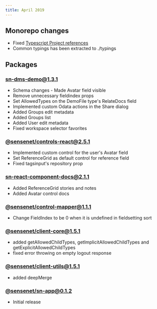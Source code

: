 ```yaml
---
title: April 2019
---
```


## Monorepo changes
 - Fixed [Typescript Project references](https://www.typescriptlang.org/docs/handbook/project-references.html)
 - Common typings has been extracted to ./typings

## Packages

### [sn-dms-demo@1.3.1](https://github.com/SenseNet/sn-client/releases/tag/sn-dms-demo%401.3.1)
 - Schema changes - Made Avatar field visible
 - Remove unnecessary fieldindex props
 - Set AllowedTypes on the DemoFile type's RelateDocs field
 - Implemented custom Odata actions in the Share dialog
 - Added Groups edit metadata
 - Added Groups list
 - Added User edit metadata
 - Fixed workspace selector favorites

### [@sensenet/controls-react@2.5.1](https://github.com/SenseNet/sn-client/releases/tag/%40sensenet%2Fcontrols-react%402.5.1)
 - Implemented custom control for the user's Avatar field
 - Set ReferenceGrid as default control for reference field
 - Fixed tagsinput's repository prop

### [sn-react-component-docs@2.1.1](https://github.com/SenseNet/sn-client/releases/tag/sn-react-component-docs%402.1.1)
 - Added ReferenceGrid stories and notes
 - Added Avatar control docs

### [@sensenet/control-mapper@1.1.1](https://github.com/SenseNet/sn-client/releases/tag/%40sensenet%2Fcontrol-mapper%401.1.1)
 - Change FieldIndex to be 0 when it is undefined in fieldsetting sort

### [@sensenet/client-core@1.5.1](https://github.com/SenseNet/sn-client/releases/tag/%40sensenet%2Fclient-core%401.5.1)
 - added getAllowedChildTypes, getImplicitAllowedChildTypes and getExplicitAllowedChildTypes
 - fixed error throwing on empty logout response

### [@sensenet/client-utils@1.5.1](https://github.com/SenseNet/sn-client/releases/tag/%40sensenet%2Fclient-utils%401.5.1)
 - added deepMerge

### [@sensenet/sn-app@0.1.2](https://github.com/SenseNet/sn-client/releases/tag/%40sensenet%2Fsn-app%400.1.2)
 - Initial release
